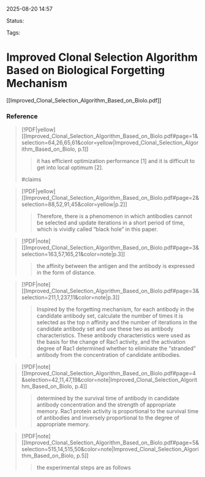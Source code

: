 2025-08-20 14:57

Status:

Tags:

# Improved Clonal Selection Algorithm Based on Biological Forgetting Mechanism


[[Improved_Clonal_Selection_Algorithm_Based_on_Biolo.pdf]]

### Reference
> [!PDF|yellow] [[Improved_Clonal_Selection_Algorithm_Based_on_Biolo.pdf#page=1&selection=64,26,65,61&color=yellow|Improved_Clonal_Selection_Algorithm_Based_on_Biolo, p.1]]
> >  it has efficient optimization performance [1] and it is difficult to get into local optimum [2].
> 
> #claims

> [!PDF|yellow] [[Improved_Clonal_Selection_Algorithm_Based_on_Biolo.pdf#page=2&selection=88,52,91,45&color=yellow|p.2]]
> > Therefore, there is a phenomenon in which antibodies cannot be selected and update iterations in a short period of time, which is vividly called “black hole” in this paper.

> [!PDF|note] [[Improved_Clonal_Selection_Algorithm_Based_on_Biolo.pdf#page=3&selection=163,57,165,21&color=note|p.3]]
> >  the affinity between the antigen and the antibody is expressed in the form of distance.

> [!PDF|note] [[Improved_Clonal_Selection_Algorithm_Based_on_Biolo.pdf#page=3&selection=211,1,237,11&color=note|p.3]]
> > Inspired by the forgetting mechanism, for each antibody in the candidate antibody set, calculate the number of times it is selected as the top n affinity and the number of iterations in the candidate antibody set and use these two as antibody characteristics. These antibody characteristics were used as the basis for the change of Rac1 activity, and the activation degree of Rac1 determined whether to eliminate the “stranded” antibody from the concentration of candidate antibodies.

> [!PDF|note] [[Improved_Clonal_Selection_Algorithm_Based_on_Biolo.pdf#page=4&selection=42,11,47,19&color=note|Improved_Clonal_Selection_Algorithm_Based_on_Biolo, p.4]]
> >  determined by the survival time of antibody in candidate antibody concentration and the strength of appropriate memory. Rac1 protein activity is proportional to the survival time of antibodies and inversely proportional to the degree of appropriate memory.

> [!PDF|note] [[Improved_Clonal_Selection_Algorithm_Based_on_Biolo.pdf#page=5&selection=515,14,515,50&color=note|Improved_Clonal_Selection_Algorithm_Based_on_Biolo, p.5]]
> > the experimental steps are as follows

